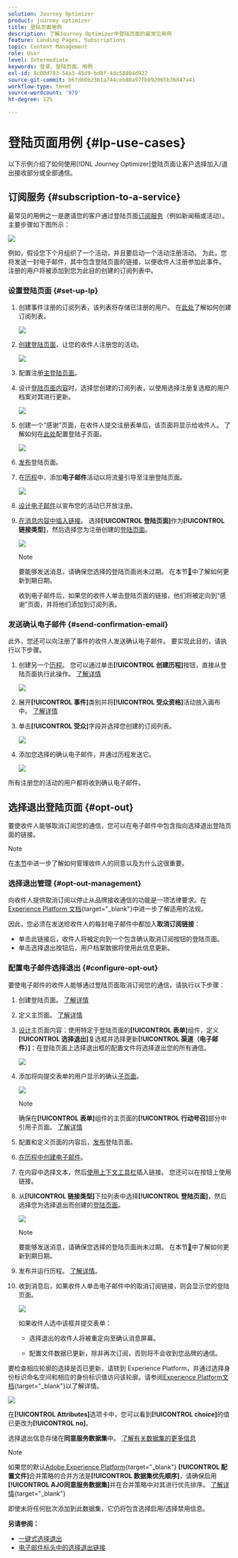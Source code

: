 ```yaml
---
solution: Journey Optimizer
product: journey optimizer
title: 登陆页面用例
description: 了解Journey Optimizer中登陆页面的最常见用例
feature: Landing Pages, Subscriptions
topic: Content Management
role: User
level: Intermediate
keywords: 登录、登陆页面、用例
exl-id: 8c00d783-54a3-45d9-bd8f-4dc58804d922
source-git-commit: b6fd60b23b1a744ceb80a97fb092065b36847a41
workflow-type: tm+mt
source-wordcount: '979'
ht-degree: 12%

---
```


# 登陆页面用例 {#lp-use-cases}

以下示例介绍了如何使用[!DNL Journey Optimizer]登陆页面让客户选择加入/退出接收部分或全部通信。

## 订阅服务 {#subscription-to-a-service}

最常见的用例之一是邀请您的客户通过登陆页面[订阅服务](subscription-list.md)（例如新闻稿或活动）。 主要步骤如下图所示：

![](assets/lp_subscription-uc.png)

例如，假设您下个月组织了一个活动，并且要启动一个活动注册活动<!--to keep your customers that are interested updated on that event-->。 为此，您将发送一封电子邮件，其中包含登陆页面的链接，以便收件人注册参加此事件。 注册的用户将被添加到您为此目的创建的订阅列表中。

### 设置登陆页面 {#set-up-lp}

1. 创建事件注册的订阅列表，该列表将存储已注册的用户。 在[此处](subscription-list.md#define-subscription-list)了解如何创建订阅列表。

   ![](assets/lp_subscription-uc-list.png)

1. [创建登陆页面](create-lp.md)，让您的收件人注册您的活动。

   ![](assets/lp_create-lp-details.png)

1. 配置注册[主登陆页面](create-lp.md#configure-primary-page)。

1. 设计[登陆页面内容](design-lp.md)时，选择您创建的订阅列表，以使用选择注册复选框的用户档案对其进行更新。

   ![](assets/lp_subscription-uc-lp-list.png)

1. 创建一个“感谢”页面，在收件人提交注册表单后，该页面将显示给收件人。 了解如何在[此处](create-lp.md#configure-subpages)配置登陆子页面。

   ![](assets/lp_subscription-uc-thanks.png)

1. [发布](create-lp.md#publish)登陆页面。

1. 在[历程](../building-journeys/journey.md)中，添加&#x200B;**电子邮件**&#x200B;活动以将流量引导至注册登陆页面。

   ![](assets/lp_subscription-uc-journey.png)

1. [设计电子邮件](../email/get-started-email-design.md)以宣布您的活动已开放注册。

1. [在消息内容中插入链接](../email/message-tracking.md#insert-links)。 选择&#x200B;**[!UICONTROL 登陆页面]**&#x200B;作为&#x200B;**[!UICONTROL 链接类型]**，然后选择您为注册创建的[登陆页面](create-lp.md#configure-primary-page)。

   ![](assets/lp_subscription-uc-link.png)

   >[!NOTE]
   >
   >要能够发送消息，请确保您选择的登陆页面尚未过期。 在本节[&#128279;](create-lp.md#configure-primary-page)中了解如何更新到期日期。

   收到电子邮件后，如果您的收件人单击登陆页面的链接，他们将被定向到“感谢”页面，并将他们添加到订阅列表。

### 发送确认电子邮件 {#send-confirmation-email}

此外，您还可以向注册了事件的收件人发送确认电子邮件。 要实现此目的，请执行以下步骤。

1. 创建另一个[历程](../building-journeys/journey.md)。 您可以通过单击&#x200B;**[!UICONTROL 创建历程]**&#x200B;按钮，直接从登陆页面执行此操作。 [了解详情](create-lp.md#configure-primary-page)

   ![](assets/lp_subscription-uc-create-journey.png)

1. 展开&#x200B;**[!UICONTROL 事件]**&#x200B;类别并将&#x200B;**[!UICONTROL 受众资格]**&#x200B;活动放入画布中。 [了解详情](../building-journeys/audience-qualification-events.md)

1. 单击&#x200B;**[!UICONTROL 受众]**&#x200B;字段并选择您创建的订阅列表。

   ![](assets/lp_subscription-uc-confirm-journey.png)

1. 添加您选择的确认电子邮件，并通过历程发送它。

   ![](assets/lp_subscription-uc-confirm-email.png)

所有注册您的活动的用户都将收到确认电子邮件。

<!--The event registration's subscription list tracks the profiles who registered and you can send them targeted event updates.-->

## 选择退出登陆页面 {#opt-out}

要使收件人能够取消订阅您的通信，您可以在电子邮件中包含指向选择退出登陆页面的链接。

>[!NOTE]
>
>在[本节](../privacy/opt-out.md)中进一步了解如何管理收件人的同意以及为什么这很重要。

### 选择退出管理 {#opt-out-management}

向收件人提供取消订阅以停止从品牌接收通信的功能是一项法律要求。在 [Experience Platform 文档](https://experienceleague.adobe.com/docs/experience-platform/privacy/regulations/overview.html?lang=zh-Hans#regulations){target="_blank"}中进一步了解适用的法规。

因此，您必须在发送给收件人的每封电子邮件中都加入&#x200B;**取消订阅链接**：

* 单击此链接后，收件人将被定向到一个包含确认取消订阅按钮的登陆页面。
* 单击选择退出按钮后，用户档案数据将使用此信息更新。

### 配置电子邮件选择退出 {#configure-opt-out}

要使电子邮件的收件人能够通过登陆页面取消订阅您的通信，请执行以下步骤：

1. 创建登陆页面。 [了解详情](create-lp.md)

1. 定义主页面。 [了解详情](create-lp.md#configure-primary-page)

1. [设计](design-lp.md)主页面内容：使用特定于登陆页面的&#x200B;**[!UICONTROL 表单]**&#x200B;组件，定义&#x200B;**[!UICONTROL 选择退出]**&#x200B;复选框并选择更新&#x200B;**[!UICONTROL 渠道（电子邮件）]**：在登陆页面上选择退出框的配置文件将选择退出您的所有通信。

   ![](assets/lp_opt-out-primary-lp.png)

   <!--You can also build your own landing page and host it on the third-party system of your choice.-->

1. 添加将向提交表单的用户显示的确认[子页面](create-lp.md#configure-subpages)。

   ![](assets/lp_opt-out-subpage.png)

   >[!NOTE]
   >
   >确保在&#x200B;**[!UICONTROL 表单]**&#x200B;组件的主页面的&#x200B;**[!UICONTROL 行动号召]**&#x200B;部分中引用子页面。 [了解详情](design-lp.md)

1. 配置和定义页面的内容后，[发布](create-lp.md#publish)登陆页面。

1. [在历程中创建电子邮件](../email/get-started-email-design.md)。

1. 在内容中选择文本，然后[使用上下文工具栏](../email/message-tracking.md#insert-links)插入链接。 您还可以在按钮上使用链接。

1. 从&#x200B;**[!UICONTROL 链接类型]**&#x200B;下拉列表中选择&#x200B;**[!UICONTROL 登陆页面]**，然后选择您为选择退出而创建的[登陆页面](create-lp.md#configure-primary-page)。

   ![](assets/lp_opt-out-landing-page.png)

   >[!NOTE]
   >
   >要能够发送消息，请确保您选择的登陆页面尚未过期。 在本节[&#128279;](create-lp.md#configure-primary-page)中了解如何更新到期日期。

1. 发布并运行历程。 [了解详情](../building-journeys/journey.md)。

1. 收到消息后，如果收件人单击电子邮件中的取消订阅链接，则会显示您的登陆页面。

   ![](assets/lp_opt-out-submit-form.png)

   如果收件人选中该框并提交表单：

   * 选择退出的收件人将被重定向至确认消息屏幕。

   * 配置文件数据已更新，除非再次订阅，否则将不会收到您品牌的通信。

要检查相应轮廓的选择是否已更新，请转到 Experience Platform，并通过选择身份标识命名空间和相应的身份标识值访问该轮廓。请参阅[Experience Platform文档](https://experienceleague.adobe.com/docs/experience-platform/profile/ui/user-guide.html?lang=zh-Hans#getting-started){target="_blank"}以了解详情。

![](assets/lp_opt-out-profile-choice.png)

在&#x200B;**[!UICONTROL Attributes]**&#x200B;选项卡中，您可以看到&#x200B;**[!UICONTROL choice]**&#x200B;的值已更改为&#x200B;**[!UICONTROL no]**。

选择退出信息存储在&#x200B;**同意服务数据集**&#x200B;中。 [了解有关数据集的更多信息](../data/get-started-datasets.md)

>[!NOTE]
>
>如果您的默认[Adobe Experience Platform](https://experienceleague.adobe.com/docs/experience-platform/profile/home.html?lang=zh-Hans){target="_blank"} **[!UICONTROL 配置文件]**&#x200B;合并策略的合并方法是&#x200B;**[!UICONTROL 数据集优先顺序]**，请确保启用&#x200B;**[!UICONTROL AJO同意服务数据集]**&#x200B;并在合并策略中对其进行优先排序。 [了解详情](https://experienceleague.adobe.com/docs/experience-platform/profile/merge-policies/ui-guide.html?lang=zh-Hans#dataset-precedence-profile){target="_blank"}
>
>即使未将任何批次添加到此数据集，它仍将包含选择启用/选择禁用信息。



**另请参阅：**

* [一键式选择退出](../email/email-opt-out.md#one-click-opt-out-link)
* [电子邮件标头中的选择退出链接](../email/email-opt-out.md#unsubscribe-header)

<!--

### Other ways to opt out

You can also enable your recipients to unsubscribe whithout using landing pages.

* **One-click opt-out**

    You can add a one-click opt-out link into your email content. This will enable your recipients to quickly unsubscribe from your communications, without being redirected to a landing page where they need to confirm opting out. [Learn more](../privacy/opt-out.md#one-click-opt-out-link)

* **Unsubscribe link in header**

    If the recipients' email client supports displaying an unsubscribe link in the email header, emails sent with [!DNL Journey Optimizer] automatically include this link. [Learn more](../privacy/opt-out.md#unsubscribe-header)

////////


## Leverage landing page submission event {#leverage-lp-event}

You can use information that was submitted on a landing page to send communications to your customers. For example, if a user subscribes to a given subscription list, you can leverage that information to send an email recommending other subscription lists to that user.

To do this, you need to create an event containing the landing page submission information and use it in a journey. Follow the steps below.

1. Go to **[!UICONTROL Administration]** > **[!UICONTROL Configurations]**, and in the **[!UICONTROL Events]** section, select **[!UICONTROL Manage]**.

    ![](assets/lp_subscription-uc-configurations.png)

1. The list of events displays. Select **[!UICONTROL Create Event]**.

    ![](assets/lp_subscription-uc-create-event.png)

1. The event configuration pane opens on the right side of the screen. Configure a rule-based unitary event. [Learn more](../event/about-creating.md)

1. Define the schema: select **[!UICONTROL AJO Email Tracking Experience Event Schema v.1]** (available by default in [!DNL Journey Optimizer]).

    ![](assets/lp_subscription-uc-event-schema.png)

1. In the **[!UICONTROL Fields]** section, select the following elements:

    * **[!UICONTROL _experience]** > **[!UICONTROL customerJourneyManagement]** > **[!UICONTROL messageInteraction]** > **[!UICONTROL Interaction Type]**
    
    * **[!UICONTROL _experience]** > **[!UICONTROL customerJourneyManagement]** > **[!UICONTROL messageInteraction]** > **[!UICONTROL Landing Page Details]** > **[!UICONTROL Landing Page ID]**

    ![](assets/lp_subscription-uc-event-fields.png)

1. Click inside the **[!UICONTROL Event ID condition]** field. Using the simple personalization editor, define the condition for the **[!UICONTROL Interaction Type]** and **[!UICONTROL Landing Page ID]** fields. This will be used by the system to identify the events that will trigger your journey.

    ![](assets/lp_subscription-uc-event-id-condition.png)

    >[!NOTE]
    >
    >To find the landing page ID, you can insert the landing page as a link into an email and select the source code from the contextual toolbar to display the landing page information.
    >
    >![](assets/lp_subscription-uc-lp-id.png)

1. Save your changes.

1. Create a [journey](../building-journeys/journey.md). You can do it directly from the landing page by clicking the **[!UICONTROL Create journey]** button. Learn more [here](create-lp.md#configure-primary-page)

    ![](assets/lp_subscription-uc-event-create-journey.png)

1. In the journey, unfold the **[!UICONTROL Events]** category and drop the event that you created into the canvas. Learn more [here](../building-journeys/audience-qualification-events.md)

    ![](assets/lp_subscription-uc-journey-event.png)

1. Unfold the **[!UICONTROL Actions]** category and drop an email action into the canvas.

    ![](assets/lp_subscription-uc-journey-email.png)

///How do you use the information from the event to send an email to the users? -->
